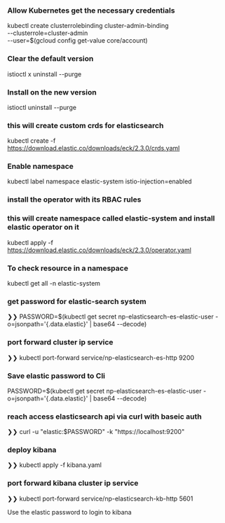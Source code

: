 ### Allow Kubernetes get the necessary credentials 
kubectl create clusterrolebinding cluster-admin-binding \
    --clusterrole=cluster-admin \
    --user=$(gcloud config get-value core/account)


### Clear the default version
istioctl x uninstall --purge

### Install on the new version
istioctl uninstall --purge

### this will create custom crds for elasticsearch
kubectl create -f https://download.elastic.co/downloads/eck/2.3.0/crds.yaml

### Enable namespace
kubectl label namespace elastic-system istio-injection=enabled

### install the operator with its RBAC rules
### this will create namespace called elastic-system and install elastic operator on it
kubectl apply -f https://download.elastic.co/downloads/eck/2.3.0/operator.yaml

### To check resource in a namespace
kubectl get all -n elastic-system

### get password for elastic-search system
❯❯ PASSWORD=$(kubectl get secret np-elasticsearch-es-elastic-user -o=jsonpath='{.data.elastic}' | base64 --decode)


### port forward cluster ip service
❯❯ kubectl port-forward service/np-elasticsearch-es-http 9200

### Save elastic password to Cli
PASSWORD=$(kubectl get secret np-elasticsearch-es-elastic-user -o=jsonpath='{.data.elastic}' | base64 --decode)

### reach access elasticsearch api via curl with baseic auth
❯❯ curl -u "elastic:$PASSWORD" -k "https://localhost:9200"

### deploy kibana
❯❯ kubectl apply -f kibana.yaml


### port forward kibana cluster ip service
❯❯ kubectl port-forward service/np-elasticsearch-kb-http 5601

Use the elastic password to login to kibana
